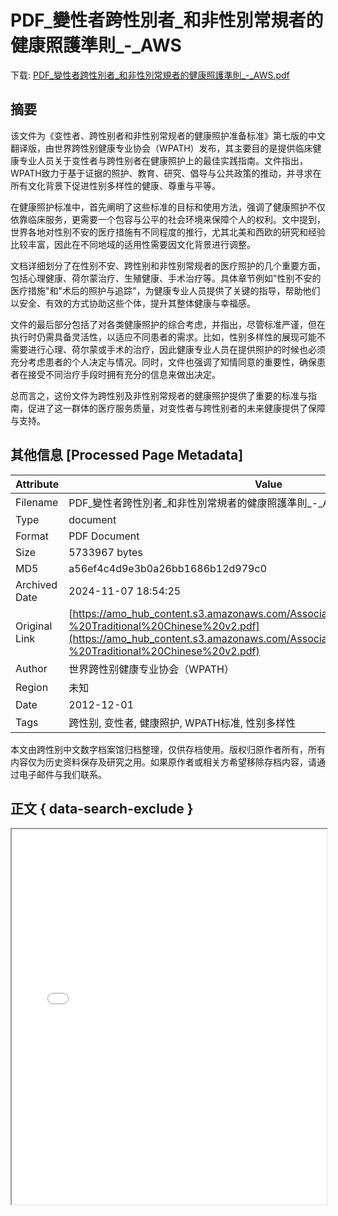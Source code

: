 # PDF_變性者跨性別者_和非性別常規者的健康照護準則_-_AWS

<!-- tcd_download_link -->
下载: <a href="../PDF_變性者跨性別者_和非性別常規者的健康照護準則_-_AWS.pdf" download>PDF_變性者跨性別者_和非性別常規者的健康照護準則_-_AWS.pdf</a>
<!-- tcd_download_link_end -->

## 摘要

<!-- tcd_abstract -->
该文件为《变性者、跨性别者和非性别常规者的健康照护准备标准》第七版的中文翻译版，由世界跨性别健康专业协会（WPATH）发布，其主要目的是提供临床健康专业人员关于变性者与跨性别者在健康照护上的最佳实践指南。文件指出，WPATH致力于基于证据的照护、教育、研究、倡导与公共政策的推动，并寻求在所有文化背景下促进性别多样性的健康、尊重与平等。

在健康照护标准中，首先阐明了这些标准的目标和使用方法，强调了健康照护不仅依靠临床服务，更需要一个包容与公平的社会环境来保障个人的权利。文中提到，世界各地对性别不安的医疗措施有不同程度的推行，尤其北美和西欧的研究和经验比较丰富，因此在不同地域的适用性需要因文化背景进行调整。

文档详细划分了在性别不安、跨性别和非性别常规者的医疗照护的几个重要方面，包括心理健康、荷尔蒙治疗、生殖健康、手术治疗等。具体章节例如"性别不安的医疗措施"和"术后的照护与追踪"，为健康专业人员提供了关键的指导，帮助他们以安全、有效的方式协助这些个体，提升其整体健康与幸福感。

文件的最后部分包括了对各类健康照护的综合考虑，并指出，尽管标准严谨，但在执行时仍需具备灵活性，以适应不同患者的需求。比如，性别多样性的展现可能不需要进行心理、荷尔蒙或手术的治疗，因此健康专业人员在提供照护的时候也必须充分考虑患者的个人决定与情况。同时，文件也强调了知情同意的重要性，确保患者在接受不同治疗手段时拥有充分的信息来做出决定。

总而言之，这份文件为跨性别及非性别常规者的健康照护提供了重要的标准与指南，促进了这一群体的医疗服务质量，对变性者与跨性别者的未来健康提供了保障与支持。

<!-- tcd_abstract_end -->

## 其他信息 [Processed Page Metadata]

| Attribute       | Value                                  |
|-----------------|----------------------------------------|
| Filename        | PDF_變性者跨性別者_和非性別常規者的健康照護準則_-_AWS.pdf                             |
| Type            | document                                 |
| Format          | PDF Document                               |
| Size            | 5733967 bytes                           |
| MD5             | a56ef4c4d9e3b0a26bb1686b12d979c0                                  |
| Archived Date   | 2024-11-07 18:54:25                             |
| Original Link   | [https://amo_hub_content.s3.amazonaws.com/Association140/files/Standards%20-%20Traditional%20Chinese%20v2.pdf](https://amo_hub_content.s3.amazonaws.com/Association140/files/Standards%20-%20Traditional%20Chinese%20v2.pdf)                         |
| Author          | 世界跨性别健康专业协会（WPATH）                               |
| Region          | 未知                               |
| Date            | 2012-12-01                                 |
| Tags            | 跨性别, 变性者, 健康照护, WPATH标准, 性别多样性                                 |

本文由跨性别中文数字档案馆归档整理，仅供存档使用。版权归原作者所有，所有内容仅为历史资料保存及研究之用。如果原作者或相关方希望移除存档内容，请通过电子邮件与我们联系。

## 正文 { data-search-exclude }

<!-- tcd_main_text -->
<iframe src="../PDF_變性者跨性別者_和非性別常規者的健康照護準則_-_AWS.pdf" width="100%" height="600px">
    <p>无法显示PDF，请下载查看。</p>
</iframe>
<!-- tcd_main_text_end -->

